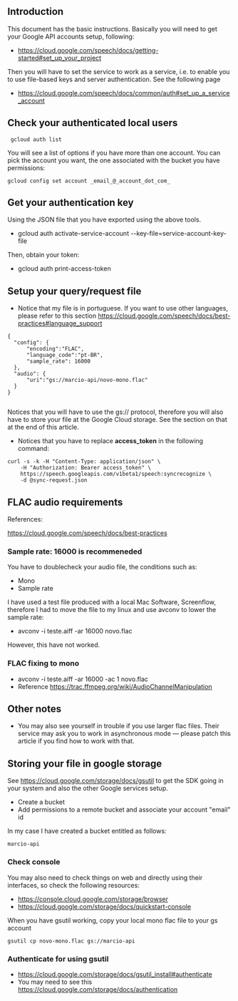 ## Introduction

This document has the basic instructions. Basically you will need to get your Google API accounts setup, following: 

* https://cloud.google.com/speech/docs/getting-started#set_up_your_project

Then you will have to set the service to work as a service, i.e. to enable you to use file-based keys and server authentication. See the following page

*  https://cloud.google.com/speech/docs/common/auth#set_up_a_service_account 

## Check your authenticated local users 

```
 gcloud auth list
```

You will see a list of options if you have more than one account. You can pick the account you want, the one associated with the bucket you have permissions: 

```
gcloud config set account _email_@_account_dot_com_
```


## Get your authentication key

Using the JSON file that you have exported using the above tools.

* gcloud auth activate-service-account --key-file=service-account-key-file


Then, obtain your token: 

* gcloud auth print-access-token

## Setup your query/request file

* Notice that my file is in portuguese. If you want to use other languages, please refer to this section https://cloud.google.com/speech/docs/best-practices#language_support

```
{
  "config": {
      "encoding":"FLAC",
      "language_code":"pt-BR",
      "sample_rate": 16000
  },
  "audio": {
      "uri":"gs://marcio-api/novo-mono.flac"
  }
}
  
```

Notices that you will have to use the gs:// protocol, therefore you will also have to store your file at the Google Cloud storage. See the section on that at the end of this article.

* Notices that you have to replace **access_token** in the following command: 

```
curl -s -k -H "Content-Type: application/json" \
    -H "Authorization: Bearer access_token" \
    https://speech.googleapis.com/v1beta1/speech:syncrecognize \
    -d @sync-request.json
```

## FLAC audio requirements 

References: 

https://cloud.google.com/speech/docs/best-practices

### Sample rate: 16000 is recommeneded 

You have to doublecheck your audio file, the conditions such as: 

* Mono
* Sample rate 

I have used a test file produced with a local Mac Software, Screenflow, therefore I had to move the file to my linux and use avconv to lower the sample rate: 

* avconv -i teste.aiff -ar 16000 novo.flac

However, this have not worked. 

### FLAC fixing to mono

* avconv -i teste.aiff -ar 16000 -ac 1 novo.flac
* Reference https://trac.ffmpeg.org/wiki/AudioChannelManipulation 

## Other notes

* You may also see yourself in trouble if you use larger flac files. Their service may ask you to work in asynchronous mode — please patch this article if you find how to work with that.

## Storing your file in google storage

See https://cloud.google.com/storage/docs/gsutil to get the SDK going in your system and also the other Google services setup. 

* Create a bucket
* Add permissions to a remote bucket and associate your account "email" id

In my case I have created a bucket entitled as follows: 

```
marcio-api
```

### Check console 

You may also need to check things on web and directly using their interfaces, so check the following resources: 

* https://console.cloud.google.com/storage/browser
* https://cloud.google.com/storage/docs/quickstart-console

When you have gsutil working, copy your local mono flac file to your gs account

```
gsutil cp novo-mono.flac gs://marcio-api
```

### Authenticate for using gsutil

* https://cloud.google.com/storage/docs/gsutil_install#authenticate
* You may need to see this https://cloud.google.com/storage/docs/authentication 




